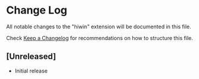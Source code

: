 # Change Log

All notable changes to the "hiwin" extension will be documented in this file.

Check [Keep a Changelog](http://keepachangelog.com/) for recommendations on how to structure this file.

## [Unreleased]

- Initial release